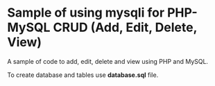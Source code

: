 Sample of using mysqli for PHP-MySQL CRUD (Add, Edit, Delete, View)
========

A sample of code to add, edit, delete and view using PHP and MySQL. 

To create database and tables use **database.sql** file.

